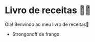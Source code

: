 # Livro de receitas :man_cook:

Ola! Benvindo ao meu livro de receitas:wave: 

- Strongonoff de frango